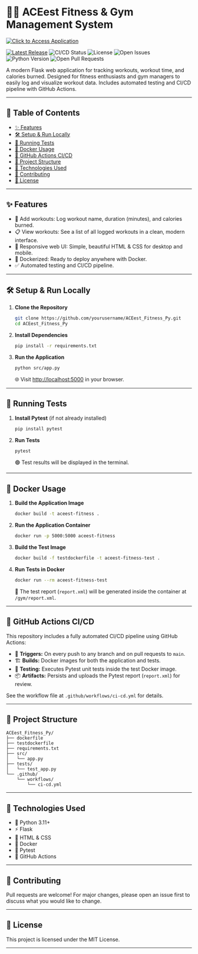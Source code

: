 

# 🏋️‍♂️ ACEest Fitness & Gym Management System

[![Click to Access Application](https://img.shields.io/badge/Live%20App-Online-brightgreen?logo=render&labelColor=blue)](https://aceest-fitness-gym.onrender.com)

<!-- Badges -->
[![Latest Release](https://img.shields.io/github/v/release/IonMind/ACEest_Fitness_Py?label=Latest%20Release)](https://github.com/IonMind/ACEest_Fitness_Py/releases)
![CI/CD Status](https://github.com/IonMind/ACEest_Fitness_Py/actions/workflows/ci-cd.yml/badge.svg)
![License](https://img.shields.io/github/license/IonMind/ACEest_Fitness_Py)
![Open Issues](https://img.shields.io/github/issues/IonMind/ACEest_Fitness_Py)
![Python Version](https://img.shields.io/badge/python-3.11%2B-blue)
![Open Pull Requests](https://img.shields.io/github/issues-pr/IonMind/ACEest_Fitness_Py)

A modern Flask web application for tracking workouts, workout time, and calories burned. Designed for fitness enthusiasts and gym managers to easily log and visualize workout data. Includes automated testing and CI/CD pipeline with GitHub Actions.

---

## 📑 Table of Contents
- [✨ Features](#-features)
- [🛠️ Setup & Run Locally](#️-setup--run-locally)
- [🧪 Running Tests](#-running-tests)
- [🐳 Docker Usage](#-docker-usage)
- [🔄 GitHub Actions CI/CD](#-github-actions-cicd)
- [📂 Project Structure](#-project-structure)
- [🧰 Technologies Used](#-technologies-used)
- [🤝 Contributing](#-contributing)
- [📄 License](#-license)

---

## ✨ Features
- 📝 Add workouts: Log workout name, duration (minutes), and calories burned.
- 📋 View workouts: See a list of all logged workouts in a clean, modern interface.
- 📱 Responsive web UI: Simple, beautiful HTML & CSS for desktop and mobile.
- 🐳 Dockerized: Ready to deploy anywhere with Docker.
- ✅ Automated testing and CI/CD pipeline.

---

## 🛠️ Setup & Run Locally

1. **Clone the Repository**
    ```bash
    git clone https://github.com/yourusername/ACEest_Fitness_Py.git
    cd ACEest_Fitness_Py
    ```
2. **Install Dependencies**
    ```bash
    pip install -r requirements.txt
    ```
3. **Run the Application**
    ```bash
    python src/app.py
    ```
    🌐 Visit [http://localhost:5000](http://localhost:5000) in your browser.

---

## 🧪 Running Tests

1. **Install Pytest** (if not already installed)
    ```bash
    pip install pytest
    ```
2. **Run Tests**
    ```bash
    pytest
    ```
    🟢 Test results will be displayed in the terminal.

---

## 🐳 Docker Usage

1. **Build the Application Image**
    ```bash
    docker build -t aceest-fitness .
    ```
2. **Run the Application Container**
    ```bash
    docker run -p 5000:5000 aceest-fitness
    ```
3. **Build the Test Image**
    ```bash
    docker build -f testdockerfile -t aceest-fitness-test .
    ```
4. **Run Tests in Docker**
    ```bash
    docker run --rm aceest-fitness-test
    ```
    📄 The test report (`report.xml`) will be generated inside the container at `/gym/report.xml`.

---

## 🔄 GitHub Actions CI/CD

This repository includes a fully automated CI/CD pipeline using GitHub Actions:
- 🚦 **Triggers:** On every push to any branch and on pull requests to `main`.
- 🏗️ **Builds:** Docker images for both the application and tests.
- 🧪 **Testing:** Executes Pytest unit tests inside the test Docker image.
- 📦 **Artifacts:** Persists and uploads the Pytest report (`report.xml`) for review.

See the workflow file at `.github/workflows/ci-cd.yml` for details.

---

## 📂 Project Structure
```
ACEest_Fitness_Py/
├── dockerfile
├── testdockerfile
├── requirements.txt
├── src/
│   └── app.py
├── tests/
│   └── test_app.py
└── .github/
    └── workflows/
        └── ci-cd.yml
```

---

## 🧰 Technologies Used
- 🐍 Python 3.11+
- ⚡ Flask
- 🎨 HTML & CSS
- 🐳 Docker
- 🧪 Pytest
- 🤖 GitHub Actions

---

## 🤝 Contributing
Pull requests are welcome! For major changes, please open an issue first to discuss what you would like to change.

---

## 📄 License
This project is licensed under the MIT License.

---
